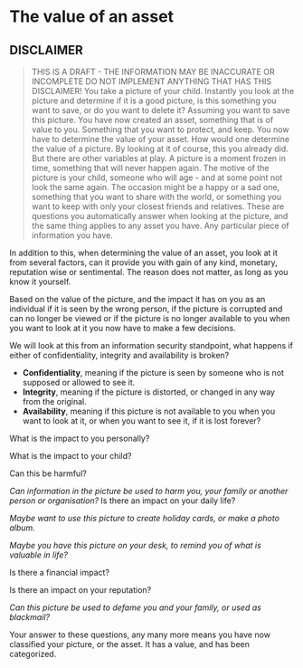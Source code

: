 # The value of an asset
## DISCLAIMER
> THIS IS A DRAFT - THE INFORMATION MAY BE INACCURATE OR INCOMPLETE 
> DO NOT IMPLEMENT ANYTHING THAT HAS THIS DISCLAIMER!
You take a picture of your child.
Instantly you look at the picture and determine if it is a good picture, is this something you want to save, or do you want to delete it? 
Assuming you want to save this picture. You have now created an asset, something that is of value to you.  Something that you want to protect, and keep.
You now have to determine the value of your asset. 
How would one determine the value of a picture. By looking at it of course, this you already did. But there are other variables at play. 
A picture is a moment frozen in time, something that will never happen again. The motive of the picture is your child, someone who will age - and at some point not look the same again. The occasion might be a happy or a sad one, something that you want to share with the world, or something you want to keep with only your closest friends and relatives. 
These are questions you automatically answer when looking at the picture, and the same thing applies to any asset you have. Any particular piece of information you have. 

In addition to this, when determining the value of an asset, you look at it from several factors, can it provide you with gain of any kind, monetary, reputation wise or sentimental. The reason does not matter, as long as you know it yourself. 

Based on the value of the picture, and the impact it has on you as an individual if it is seen by the wrong person, if the picture is corrupted and can no longer be viewed or if the picture is no longer available to you when you want to look at it you now have to make a few decisions. 

We will look at this from an information security standpoint, what happens if either of confidentiality, integrity and availability is broken?

* **Confidentiality**, meaning if the picture is seen by someone who is not supposed or allowed to see it.
* **Integrity**, meaning if the picture is distorted, or changed in any way from the original.
* **Availability**, meaning if this picture is not available to you when you want to look at it, or when you want to see it, if it is lost forever?

What is the impact to you personally?

What is the impact to your child?

Can this be harmful?

*Can information in the picture be used to harm you, your family or another person or organisation?*
Is there an impact on your daily life?

*Maybe want to use this picture to create holiday cards, or make a photo album.*

*Maybe you have this picture on your desk, to remind you of what is valuable in life?*

Is there a financial impact?

Is there an impact on your reputation? 

*Can this picture be used to defame you and your family, or used as blackmail?*

Your answer to these questions, any many more means you have now classified your picture, or the asset. It has a value, and has been categorized.


